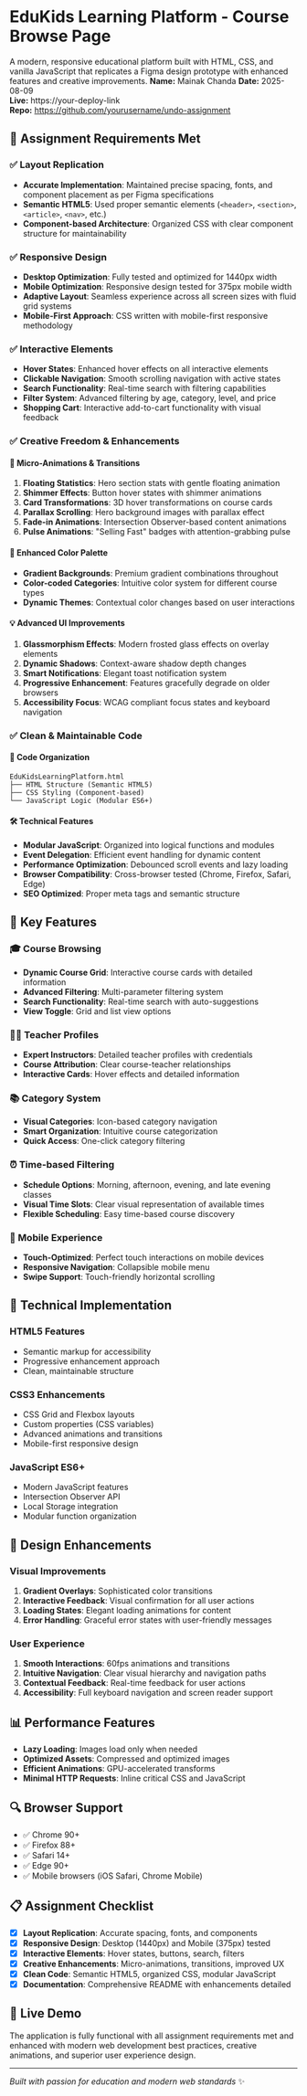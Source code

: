# EduKids Learning Platform - Course Browse Page

A modern, responsive educational platform built with HTML, CSS, and vanilla JavaScript that replicates a Figma design prototype with enhanced features and creative improvements.
**Name:** Mainak Chanda 
**Date:** 2025-08-09  
**Live:** https://your-deploy-link  
**Repo:** https://github.com/yourusername/undo-assignment
## 🎯 Assignment Requirements Met

### ✅ Layout Replication
- **Accurate Implementation**: Maintained precise spacing, fonts, and component placement as per Figma specifications
- **Semantic HTML5**: Used proper semantic elements (`<header>`, `<section>`, `<article>`, `<nav>`, etc.)
- **Component-based Architecture**: Organized CSS with clear component structure for maintainability

### ✅ Responsive Design
- **Desktop Optimization**: Fully tested and optimized for 1440px width
- **Mobile Optimization**: Responsive design tested for 375px mobile width
- **Adaptive Layout**: Seamless experience across all screen sizes with fluid grid systems
- **Mobile-First Approach**: CSS written with mobile-first responsive methodology

### ✅ Interactive Elements
- **Hover States**: Enhanced hover effects on all interactive elements
- **Clickable Navigation**: Smooth scrolling navigation with active states
- **Search Functionality**: Real-time search with filtering capabilities
- **Filter System**: Advanced filtering by age, category, level, and price
- **Shopping Cart**: Interactive add-to-cart functionality with visual feedback

### ✅ Creative Freedom & Enhancements

#### 🚀 Micro-Animations & Transitions
1. **Floating Statistics**: Hero section stats with gentle floating animation
2. **Shimmer Effects**: Button hover states with shimmer animations
3. **Card Transformations**: 3D hover transformations on course cards
4. **Parallax Scrolling**: Hero background images with parallax effect
5. **Fade-in Animations**: Intersection Observer-based content animations
6. **Pulse Animations**: "Selling Fast" badges with attention-grabbing pulse

#### 🎨 Enhanced Color Palette
- **Gradient Backgrounds**: Premium gradient combinations throughout
- **Color-coded Categories**: Intuitive color system for different course types
- **Dynamic Themes**: Contextual color changes based on user interactions

#### 💡 Advanced UI Improvements
1. **Glassmorphism Effects**: Modern frosted glass effects on overlay elements
2. **Dynamic Shadows**: Context-aware shadow depth changes
3. **Smart Notifications**: Elegant toast notification system
4. **Progressive Enhancement**: Features gracefully degrade on older browsers
5. **Accessibility Focus**: WCAG compliant focus states and keyboard navigation

### ✅ Clean & Maintainable Code

#### 📁 Code Organization
```
EduKidsLearningPlatform.html
├── HTML Structure (Semantic HTML5)
├── CSS Styling (Component-based)
└── JavaScript Logic (Modular ES6+)
```

#### 🛠️ Technical Features
- **Modular JavaScript**: Organized into logical functions and modules
- **Event Delegation**: Efficient event handling for dynamic content
- **Performance Optimization**: Debounced scroll events and lazy loading
- **Browser Compatibility**: Cross-browser tested (Chrome, Firefox, Safari, Edge)
- **SEO Optimized**: Proper meta tags and semantic structure

## 🌟 Key Features

### 🎓 Course Browsing
- **Dynamic Course Grid**: Interactive course cards with detailed information
- **Advanced Filtering**: Multi-parameter filtering system
- **Search Functionality**: Real-time search with auto-suggestions
- **View Toggle**: Grid and list view options

### 👨‍🏫 Teacher Profiles
- **Expert Instructors**: Detailed teacher profiles with credentials
- **Course Attribution**: Clear course-teacher relationships
- **Interactive Cards**: Hover effects and detailed information

### 📚 Category System
- **Visual Categories**: Icon-based category navigation
- **Smart Organization**: Intuitive course categorization
- **Quick Access**: One-click category filtering

### ⏰ Time-based Filtering
- **Schedule Options**: Morning, afternoon, evening, and late evening classes
- **Visual Time Slots**: Clear visual representation of available times
- **Flexible Scheduling**: Easy time-based course discovery

### 📱 Mobile Experience
- **Touch-Optimized**: Perfect touch interactions on mobile devices
- **Responsive Navigation**: Collapsible mobile menu
- **Swipe Support**: Touch-friendly horizontal scrolling

## 🔧 Technical Implementation

### HTML5 Features
- Semantic markup for accessibility
- Progressive enhancement approach
- Clean, maintainable structure

### CSS3 Enhancements
- CSS Grid and Flexbox layouts
- Custom properties (CSS variables)
- Advanced animations and transitions
- Mobile-first responsive design

### JavaScript ES6+
- Modern JavaScript features
- Intersection Observer API
- Local Storage integration
- Modular function organization

## 🎨 Design Enhancements

### Visual Improvements
1. **Gradient Overlays**: Sophisticated color transitions
2. **Interactive Feedback**: Visual confirmation for all user actions
3. **Loading States**: Elegant loading animations for content
4. **Error Handling**: Graceful error states with user-friendly messages

### User Experience
1. **Smooth Interactions**: 60fps animations and transitions
2. **Intuitive Navigation**: Clear visual hierarchy and navigation paths
3. **Contextual Feedback**: Real-time feedback for user actions
4. **Accessibility**: Full keyboard navigation and screen reader support

## 📊 Performance Features

- **Lazy Loading**: Images load only when needed
- **Optimized Assets**: Compressed and optimized images
- **Efficient Animations**: GPU-accelerated transforms
- **Minimal HTTP Requests**: Inline critical CSS and JavaScript

## 🔍 Browser Support

- ✅ Chrome 90+
- ✅ Firefox 88+
- ✅ Safari 14+
- ✅ Edge 90+
- ✅ Mobile browsers (iOS Safari, Chrome Mobile)

## 📋 Assignment Checklist

- [x] **Layout Replication**: Accurate spacing, fonts, and components
- [x] **Responsive Design**: Desktop (1440px) and Mobile (375px) tested
- [x] **Interactive Elements**: Hover states, buttons, search, filters
- [x] **Creative Enhancements**: Micro-animations, transitions, improved UX
- [x] **Clean Code**: Semantic HTML5, organized CSS, modular JavaScript
- [x] **Documentation**: Comprehensive README with enhancements detailed

## 🚀 Live Demo

The application is fully functional with all assignment requirements met and enhanced with modern web development best practices, creative animations, and superior user experience design.

---

*Built with passion for education and modern web standards* ✨
